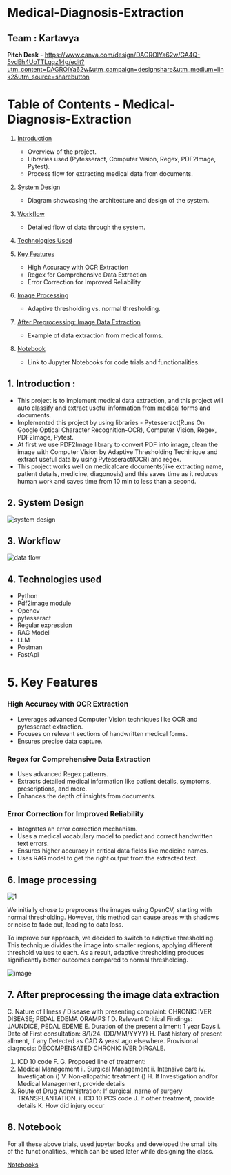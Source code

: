 # Medical-Diagnosis-Extraction
## Team : Kartavya

**Pitch Desk** - https://www.canva.com/design/DAGROIYa62w/GA4Q-5vdEh4UoTTLqqz14g/edit?utm_content=DAGROIYa62w&utm_campaign=designshare&utm_medium=link2&utm_source=sharebutton

# Table of Contents - Medical-Diagnosis-Extraction
1. [Introduction](#1-introduction)
   - Overview of the project.
   - Libraries used (Pytesseract, Computer Vision, Regex, PDF2Image, Pytest).
   - Process flow for extracting medical data from documents.
   
2. [System Design](#2-system-design)
   - Diagram showcasing the architecture and design of the system.
   
3. [Workflow](#3-workflow)
   - Detailed flow of data through the system.
   
4. [Technologies Used](#4-technologies-used)

5. [Key Features](#5-key-features)
   - High Accuracy with OCR Extraction
   - Regex for Comprehensive Data Extraction
   - Error Correction for Improved Reliability

6. [Image Processing](#6-image-processing)
   - Adaptive thresholding vs. normal thresholding.
   
7. [After Preprocessing: Image Data Extraction](#7-after-preprocessing-the-image-data-extraction)
   - Example of data extraction from medical forms.
   
8. [Notebook](#8-notebook)
   - Link to Jupyter Notebooks for code trials and functionalities.

## 1. Introduction :
- This project is to implement medical data extraction, and this project will auto classify and extract useful information from medical forms and documents.
- Implemented this project by using libraries - Pytesseract(Runs On Google Optical Character Recognition-OCR), Computer Vision, Regex, PDF2Image, Pytest.
- At first we use PDF2Image library to convert PDF into image, clean the image with Computer Vision by Adaptive Thresholding Techinique and extract useful data by using Pytesseract(OCR) and regex.
- This project works well on medicalcare documents(like extracting name, patient details, medicine, diagonosis) and this saves time as it reduces human work and saves time from 10 min to less than a second.

## 2. System Design
![system design](https://github.com/user-attachments/assets/bef32bb2-a86a-4df9-981c-24e2155403d0)

## 3. Workflow
![data flow](https://github.com/user-attachments/assets/b3771cd0-de0a-4660-b7db-1668dfad7fb3)

## 4. Technologies used
- Python
- Pdf2image module
- Opencv
- pytesseract
- Regular expression
- RAG Model
- LLM
- Postman
- FastApi


# 5. Key Features
### **High Accuracy with OCR Extraction**
* Leverages advanced Computer Vision techniques like OCR and pytesseract extraction.
* Focuses on relevant sections of handwritten medical forms.
* Ensures precise data capture.

### **Regex for Comprehensive Data Extraction**
* Uses advanced Regex patterns.
* Extracts detailed medical information like patient details, symptoms, prescriptions, and more.
* Enhances the depth of insights from documents.

### **Error Correction for Improved Reliability**
* Integrates an error correction mechanism.
* Uses a medical vocabulary model to predict and correct handwritten text errors.
* Ensures higher accuracy in critical data fields like medicine names.
* Uses RAG model to get the right output from the extracted text.


## 6. Image processing
![1](https://github.com/user-attachments/assets/6aabfb1b-4df2-4293-8728-50780478b725)

We initially chose to preprocess the images using OpenCV, starting with normal thresholding. However, this method can cause areas with shadows or noise to fade out, leading to data loss.

To improve our approach, we decided to switch to adaptive thresholding. This technique divides the image into smaller regions, applying different threshold values to each. As a result, adaptive thresholding produces significantly better outcomes compared to normal thresholding.

![image](https://github.com/user-attachments/assets/d32ff5e8-2c93-4d6a-be40-a7dc1d2768f0)



## 7. After preprocessing the image data extraction

C. Nature of Illness / Disease with presenting complaint: CHRONIC IVER DISEASE; PEDAL EDEMA ORAMPS f
D. Relevant Critical Findings: JAUNDICE, PEDAL EDEME
E. Duration of the present ailment: 1 year Days
i. Date of First consultation: 8/1/24.
(DD/MM/YYYY)
H. Past history of present allment, if any Detected as CAD & yeast ago elsewhere.
Provisional diagnosis: DECOMPENSATED CHRONIC IVER DIRGALE.
1. ICD 10 code
F.
G. Proposed line of treatment:
1. Medical Management
ii. Surgical Management
ii. Intensive care
iv. Investigation
()
V. Non-allopathic treatment ()
H. If Investigation and/or Medical Managernent, provide details
1. Route of Drug Administration:
If surgical, narne of surgery TRANSPLANTATION.
i. ICD 10 PCS code
J. If other treatment, provide details
K. How did injury occur
      
## 8. Notebook
For all these above trials, used jupyter books and developed the small bits of the functionalities., which can be used later while designing the class.

[Notebooks](https://github.com/Harshit-Raj-14/Medical-Diagnosis-Extraction/blob/main/Notebooks/OCR%20Notebook.ipynb)
